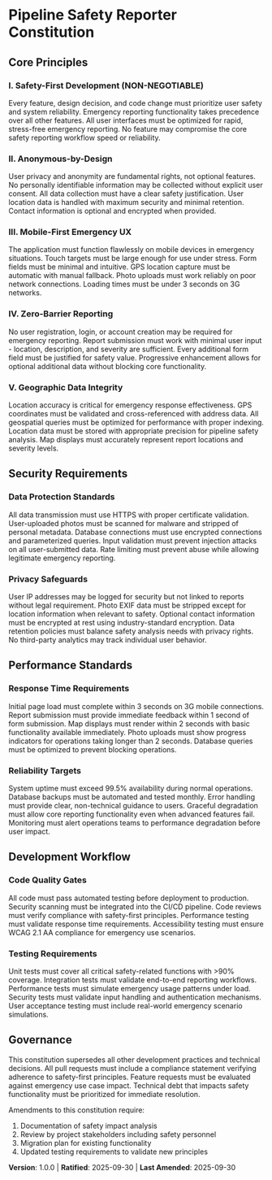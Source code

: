 <!--
Sync Impact Report:
- Version change: template → 1.0.0
- New constitution established for Pipeline Safety Reporter
- All principles defined for emergency safety reporting application
- Templates aligned with safety-first development approach
- No deferred TODOs - all sections completed
-->

# Pipeline Safety Reporter Constitution

## Core Principles

### I. Safety-First Development (NON-NEGOTIABLE)
Every feature, design decision, and code change must prioritize user safety and system reliability. Emergency reporting functionality takes precedence over all other features. All user interfaces must be optimized for rapid, stress-free emergency reporting. No feature may compromise the core safety reporting workflow speed or reliability.

### II. Anonymous-by-Design
User privacy and anonymity are fundamental rights, not optional features. No personally identifiable information may be collected without explicit user consent. All data collection must have a clear safety justification. User location data is handled with maximum security and minimal retention. Contact information is optional and encrypted when provided.

### III. Mobile-First Emergency UX
The application must function flawlessly on mobile devices in emergency situations. Touch targets must be large enough for use under stress. Form fields must be minimal and intuitive. GPS location capture must be automatic with manual fallback. Photo uploads must work reliably on poor network connections. Loading times must be under 3 seconds on 3G networks.

### IV. Zero-Barrier Reporting
No user registration, login, or account creation may be required for emergency reporting. Report submission must work with minimal user input - location, description, and severity are sufficient. Every additional form field must be justified for safety value. Progressive enhancement allows for optional additional data without blocking core functionality.

### V. Geographic Data Integrity
Location accuracy is critical for emergency response effectiveness. GPS coordinates must be validated and cross-referenced with address data. All geospatial queries must be optimized for performance with proper indexing. Location data must be stored with appropriate precision for pipeline safety analysis. Map displays must accurately represent report locations and severity levels.

## Security Requirements

### Data Protection Standards
All data transmission must use HTTPS with proper certificate validation. User-uploaded photos must be scanned for malware and stripped of personal metadata. Database connections must use encrypted connections and parameterized queries. Input validation must prevent injection attacks on all user-submitted data. Rate limiting must prevent abuse while allowing legitimate emergency reporting.

### Privacy Safeguards
User IP addresses may be logged for security but not linked to reports without legal requirement. Photo EXIF data must be stripped except for location information when relevant to safety. Optional contact information must be encrypted at rest using industry-standard encryption. Data retention policies must balance safety analysis needs with privacy rights. No third-party analytics may track individual user behavior.

## Performance Standards

### Response Time Requirements
Initial page load must complete within 3 seconds on 3G mobile connections. Report submission must provide immediate feedback within 1 second of form submission. Map displays must render within 2 seconds with basic functionality available immediately. Photo uploads must show progress indicators for operations taking longer than 2 seconds. Database queries must be optimized to prevent blocking operations.

### Reliability Targets
System uptime must exceed 99.5% availability during normal operations. Database backups must be automated and tested monthly. Error handling must provide clear, non-technical guidance to users. Graceful degradation must allow core reporting functionality even when advanced features fail. Monitoring must alert operations teams to performance degradation before user impact.

## Development Workflow

### Code Quality Gates
All code must pass automated testing before deployment to production. Security scanning must be integrated into the CI/CD pipeline. Code reviews must verify compliance with safety-first principles. Performance testing must validate response time requirements. Accessibility testing must ensure WCAG 2.1 AA compliance for emergency use scenarios.

### Testing Requirements
Unit tests must cover all critical safety-related functions with >90% coverage. Integration tests must validate end-to-end reporting workflows. Performance tests must simulate emergency usage patterns under load. Security tests must validate input handling and authentication mechanisms. User acceptance testing must include real-world emergency scenario simulations.

## Governance

This constitution supersedes all other development practices and technical decisions. All pull requests must include a compliance statement verifying adherence to safety-first principles. Feature requests must be evaluated against emergency use case impact. Technical debt that impacts safety functionality must be prioritized for immediate resolution.

Amendments to this constitution require:
1. Documentation of safety impact analysis
2. Review by project stakeholders including safety personnel
3. Migration plan for existing functionality
4. Updated testing requirements to validate new principles

**Version**: 1.0.0 | **Ratified**: 2025-09-30 | **Last Amended**: 2025-09-30